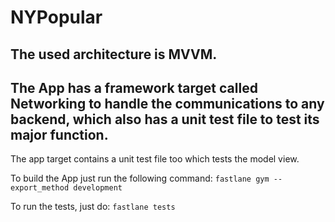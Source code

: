 # NYPopular

## The used architecture is **MVVM**.

## The App has a framework target called Networking to handle the communications to any backend, which also has a unit test file to test its major function.

The app target contains a unit test file too which tests the model view.

To build the App just run the following command:
`fastlane gym --export_method development`

To run the tests, just do:
`fastlane tests`


